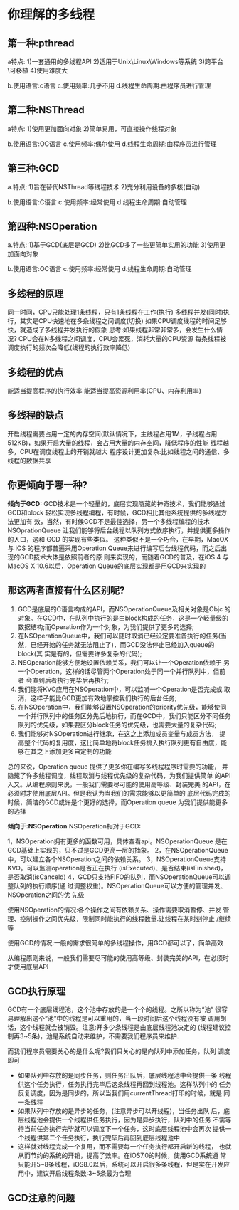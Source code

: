 # 你理解的多线程

## 第一种:pthread
a特点:
1)一套通用的多线程API 
2)适用于Unix\Linux\Windows等系统 
3)跨平台\可移植
4)使用难度大

b.使用语言:c语言
c.使用频率:几乎不用
d.线程生命周期:由程序员进行管理

## 第二种:NSThread
a特点:
1)使用更加面向对象
2)简单易用，可直接操作线程对象

b.使用语言:OC语言
c.使用频率:偶尔使用
d.线程生命周期:由程序员进行管理


## 第三种:GCD
a.特点:
1)旨在替代NSThread等线程技术
2)充分利用设备的多核(自动)


b.使用语言:C语言
c.使用频率:经常使用
d.线程生命周期:自动管理

## 第四种:NSOperation
a.特点: 
1)基于GCD(底层是GCD) 
2)比GCD多了一些更简单实用的功能 
3)使用更加面向对象

b.使用语言:OC语言 
c.使用频率:经常使用
d.线程生命周期:自动管理


## 多线程的原理
同一时间，CPU只能处理1条线程，只有1条线程在工作(执行) 多线程并发(同时)执行，其实是CPU快速地在多条线程之间调度(切换) 如果CPU调度线程的时间足够快，就造成了多线程并发执行的假象 思考:如果线程非常非常多，会发生什么情况?
CPU会在N多线程之间调度，CPU会累死，消耗大量的CPU资源 每条线程被调度执行的频次会降低(线程的执行效率降低)


## 多线程的优点

能适当提高程序的执行效率 
能适当提高资源利用率(CPU、内存利用率)

## 多线程的缺点
开启线程需要占用一定的内存空间(默认情况下，主线程占用1M，子线程占用 512KB)，如果开启大量的线程，会占用大量的内存空间，降低程序的性能
线程越多，CPU在调度线程上的开销就越大 程序设计更加复杂:比如线程之间的通信、多线程的数据共享



## 你更倾向于哪一种?
**倾向于GCD:**
GCD技术是一个轻量的，底层实现隐藏的神奇技术，我们能够通过GCD和block 轻松实现多线程编程，有时候，GCD相比其他系统提供的多线程方法更加有 效，当然，有时候GCD不是最佳选择，另一个多线程编程的技术 NSOprationQueue 让我们能够将后台线程以队列方式依序执行，并提供更多操作的入口，这和 GCD 的实现有些类似。
这种类似不是一个巧合，在早期，MacOX 与 iOS 的程序都普遍采用Operation Queue来进行编写后台线程代码，而之后出现的GCD技术大体是依照前者的原 则来实现的，而随着GCD的普及，在iOS 4 与 MacOS X 10.6以后，Operation Queue的底层实现都是用GCD来实现的




## 那这两者直接有什么区别呢?
1. GCD是底层的C语言构成的API，而NSOperationQueue及相关对象是Objc 的对象。在GCD中，在队列中执行的是由block构成的任务，这是一个轻量级的 数据结构;而Operation作为一个对象，为我们提供了更多的选择;
2. 在NSOperationQueue中，我们可以随时取消已经设定要准备执行的任务(当 然，已经开始的任务就无法阻止了)，而GCD没法停止已经加入queue的block(其 实是有的，但需要许多复杂的代码);
3. NSOperation能够方便地设置依赖关系，我们可以让一个Operation依赖于 另一个Operation，这样的话尽管两个Operation处于同一个并行队列中，但前者 会直到后者执行完毕后再执行;
4. 我们能将KVO应用在NSOperation中，可以监听一个Operation是否完成或 取消，这样子能比GCD更加有效地掌控我们执行的后台任务;
5. 在NSOperation中，我们能够设置NSOperation的priority优先级，能够使同 一个并行队列中的任务区分先后地执行，而在GCD中，我们只能区分不同任务 队列的优先级，如果要区分block任务的优先级，也需要大量的复杂代码;
6. 我们能够对NSOperation进行继承，在这之上添加成员变量与成员方法， 提高整个代码的复用度，这比简单地将block任务排入执行队列更有自由度，能 够在其之上添加更多自定制的功能

总的来说，Operation queue 提供了更多你在编写多线程程序时需要的功能， 并隐藏了许多线程调度，线程取消与线程优先级的复杂代码，为我们提供简单 的API入又。从编程原则来说，一般我们需要尽可能的使用高等级、封装完美 的API，在必须时才使用底层API。但是我认为当我们的需求能够以更简单的 底层代码完成的时候，简洁的GCD或许是个更好的选择，而Operation queue 为我们提供能更多的选择



**倾向于:NSOperation**
NSOperation相对于GCD:

1，NSOperation拥有更多的函数可用，具体查看api。NSOperationQueue 是在 GCD基础上实现的，只不过是GCD更高一层的抽象。
2，在NSOperationQueue中，可以建立各个NSOperation之间的依赖关系。 3，NSOperationQueue支持KVO。可以监测operation是否正在执行
(isExecuted)、是否结束(isFinished)，是否取消(isCanceld)
4，GCD只支持FIFO的队列，而NSOperationQueue可以调整队列的执行顺序(通 过调整权重)。NSOperationQueue可以方便的管理并发、NSOperation之间的优 先级


使用NSOperation的情况:各个操作之间有依赖关系、操作需要取消暂停、并发 管理、控制操作之间优先级，限制同时能执行的线程数量.让线程在某时刻停止 /继续等


使用GCD的情况:一般的需求很简单的多线程操作，用GCD都可以了，简单高效

从编程原则来说，一般我们需要尽可能的使用高等级、封装完美的API，在必须时才使用底层API



## GCD执行原理

GCD有一个底层线程池，这个池中存放的是一个个的线程。之所以称为“池”
很容易理解出这个“池”中的线程是可以重用的，当一段时间后这个线程没有被 调用胡话，这个线程就会被销毁。注意:开多少条线程是由底层线程池决定的 (线程建议控制再3~5条)，池是系统自动来维护，不需要我们程序员来维护.


而我们程序员需要关心的是什么呢?我们只关心的是向队列中添加任务，队列 调度即可
* 如果队列中存放的是同步任务，则任务出队后，底层线程池中会提供一条 线程供这个任务执行，任务执行完毕后这条线程再回到线程池。这样队列中的 任务反复调度，因为是同步的，所以当我们用currentThread打印的时候，就是 同一条线程
* 如果队列中存放的是异步的任务，(注意异步可以开线程)，当任务出队 后，底层线程池会提供一个线程供任务执行，因为是异步执行，队列中的任务 不需等待当前任务执行完毕就可以调度下一个任务，这时底层线程池中会再次 提供一个线程供第二个任务执行，执行完毕后再回到底层线程池中
* 这样就对线程完成一个复用，而不需要每一个任务执行都开启新的线程， 也就从而节约的系统的开销，提高了效率。在iOS7.0的时候，使用GCD系统通 常只能开5~8条线程，iOS8.0以后，系统可以开启很多条线程，但是实在开发应 用中，建议开启线程条数:3~5条最为合理




## GCD注意的问题